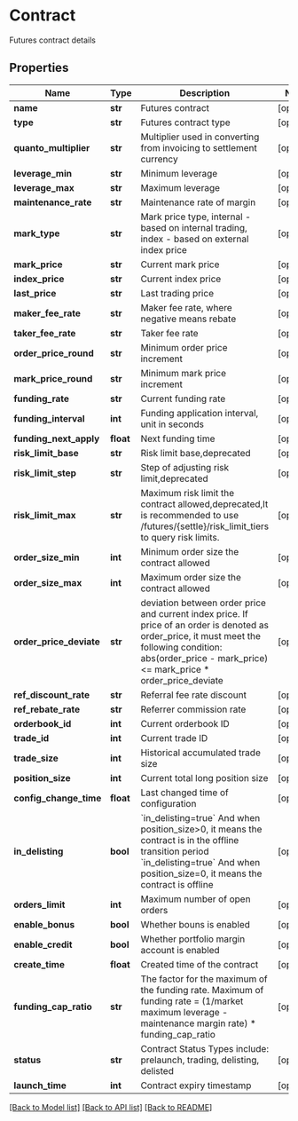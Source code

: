 # Contract

Futures contract details
## Properties
Name | Type | Description | Notes
------------ | ------------- | ------------- | -------------
**name** | **str** | Futures contract | [optional] 
**type** | **str** | Futures contract type | [optional] 
**quanto_multiplier** | **str** | Multiplier used in converting from invoicing to settlement currency | [optional] 
**leverage_min** | **str** | Minimum leverage | [optional] 
**leverage_max** | **str** | Maximum leverage | [optional] 
**maintenance_rate** | **str** | Maintenance rate of margin | [optional] 
**mark_type** | **str** | Mark price type, internal - based on internal trading, index - based on external index price | [optional] 
**mark_price** | **str** | Current mark price | [optional] 
**index_price** | **str** | Current index price | [optional] 
**last_price** | **str** | Last trading price | [optional] 
**maker_fee_rate** | **str** | Maker fee rate, where negative means rebate | [optional] 
**taker_fee_rate** | **str** | Taker fee rate | [optional] 
**order_price_round** | **str** | Minimum order price increment | [optional] 
**mark_price_round** | **str** | Minimum mark price increment | [optional] 
**funding_rate** | **str** | Current funding rate | [optional] 
**funding_interval** | **int** | Funding application interval, unit in seconds | [optional] 
**funding_next_apply** | **float** | Next funding time | [optional] 
**risk_limit_base** | **str** | Risk limit base,deprecated | [optional] 
**risk_limit_step** | **str** | Step of adjusting risk limit,deprecated | [optional] 
**risk_limit_max** | **str** | Maximum risk limit the contract allowed,deprecated,It is recommended to use /futures/{settle}/risk_limit_tiers to query risk limits. | [optional] 
**order_size_min** | **int** | Minimum order size the contract allowed | [optional] 
**order_size_max** | **int** | Maximum order size the contract allowed | [optional] 
**order_price_deviate** | **str** | deviation between order price and current index price. If price of an order is denoted as order_price, it must meet the following condition:   abs(order_price - mark_price) &lt;&#x3D; mark_price * order_price_deviate | [optional] 
**ref_discount_rate** | **str** | Referral fee rate discount | [optional] 
**ref_rebate_rate** | **str** | Referrer commission rate | [optional] 
**orderbook_id** | **int** | Current orderbook ID | [optional] 
**trade_id** | **int** | Current trade ID | [optional] 
**trade_size** | **int** | Historical accumulated trade size | [optional] 
**position_size** | **int** | Current total long position size | [optional] 
**config_change_time** | **float** | Last changed time of configuration | [optional] 
**in_delisting** | **bool** | &#x60;in_delisting&#x3D;true&#x60; And when position_size&gt;0, it means the contract is in the offline transition period &#x60;in_delisting&#x3D;true&#x60; And when position_size&#x3D;0, it means the contract is offline | [optional] 
**orders_limit** | **int** | Maximum number of open orders | [optional] 
**enable_bonus** | **bool** | Whether bouns is enabled | [optional] 
**enable_credit** | **bool** | Whether portfolio margin account is enabled | [optional] 
**create_time** | **float** | Created time of the contract | [optional] 
**funding_cap_ratio** | **str** | The factor for the maximum of the funding rate. Maximum of funding rate &#x3D; (1/market maximum leverage - maintenance margin rate) * funding_cap_ratio | [optional] 
**status** | **str** | Contract Status Types include:  prelaunch,  trading, delisting,  delisted  | [optional] 
**launch_time** | **int** | Contract expiry timestamp | [optional] 

[[Back to Model list]](../README.md#documentation-for-models) [[Back to API list]](../README.md#documentation-for-api-endpoints) [[Back to README]](../README.md)


